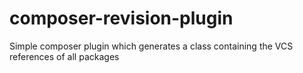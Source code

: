 composer-revision-plugin
========================

Simple composer plugin which generates a class containing the VCS references of all packages
